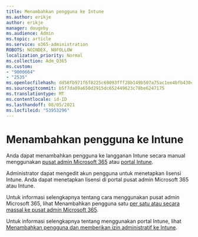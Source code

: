 ```yaml
---
title: Menambahkan pengguna ke Intune
ms.author: erikje
author: erikje
manager: dougeby
ms.audience: Admin
ms.topic: article
ms.service: o365-administration
ROBOTS: NOINDEX, NOFOLLOW
localization_priority: Normal
ms.collection: Adm_O365
ms.custom:
- "9000664"
- "2535"
ms.openlocfilehash: dd58fb971f6f8225c69093fff28b149b507a75ac1ee4bfb430c919fddd317b52
ms.sourcegitcommit: b5f7da89a650d2915dc652449623c78be6247175
ms.translationtype: MT
ms.contentlocale: id-ID
ms.lasthandoff: 08/05/2021
ms.locfileid: "53953296"
---
```

# <a name="add-users-to-intune"></a>Menambahkan pengguna ke Intune

Anda dapat menambahkan pengguna ke langganan Intune secara manual menggunakan [pusat admin Microsoft 365](https://admin.microsoft.com/) atau [portal Intune](https://portal.azure.com/#blade/Microsoft_Intune_DeviceSettings/ExtensionLandingBlade/overview).

Administrator dapat mengedit akun pengguna untuk menetapkan lisensi Intune. Anda dapat menetapkan lisensi di portal pusat admin Microsoft 365 atau Intune.

Untuk informasi selengkapnya tentang cara menggunakan pusat admin Microsoft 365, lihat Menambahkan pengguna satu [per satu atau secara massal ke pusat admin Microsoft 365](https://support.office.com/article/Add-users-individually-or-in-bulk-to-Office-365-Admin-Help-1970f7d6-03b5-442f-b385-5880b9c256ec).

Untuk informasi selengkapnya tentang menggunakan portal Intune, lihat [Menambahkan pengguna dan memberikan izin administratif ke Intune](https://docs.microsoft.com/intune/fundamentals/users-add).